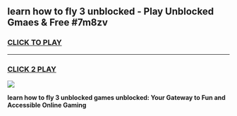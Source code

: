 
## learn how to fly 3 unblocked - Play Unblocked Gmaes & Free #7m8zv
<h3>
<a href="https://news.freeplayer.one?title=learn_how_to_fly_3_unblocked&ref=26F">CLICK TO PLAY</a></h3>
<hr>

<h3>
<a href="https://news.freeplayer.one?title=learn_how_to_fly_3_unblocked&ref=26F">CLICK 2 PLAY</a>
  
</h3>

<a href="https://news.freeplayer.one?title=learn_how_to_fly_3_unblocked&ref=26F/"><img src="https://clearcache.store/games.png"></a>


**learn how to fly 3 unblocked games unblocked: Your Gateway to Fun and Accessible Online Gaming**
